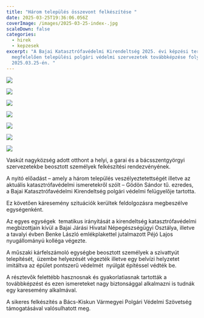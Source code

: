 ```yaml
---
title: "Három település összevont felkészítése "
date: 2025-03-25T19:36:06.056Z
coverImage: /images/2025-03-25-index-.jpg
scaleDown: false
categories:
  - hirek
  - kepzesek
excerpt: "A Bajai Katasztrófavédelmi Kirendeltség 2025. évi képzési tervének
  megfelelően települési polgári védelmi szervezetek továbbképzése folyt
  2025.03.25-én. "
---
```

![](/images/2025-03-25-2.jpg)

![](/images/2025-03-25-3.jpg)

![](/images/2025-03-25-4.jpg)

![](/images/2025-03-25-5.jpg)

![](/images/2025-03-25-6.jpg)

![](/images/2025-03-25-7.jpg)

![](/images/2025-03-25-8.jpg)

Vaskút nagyközség adott otthont a helyi, a garai és a bácsszentgyörgyi szervezetekbe beosztott személyek felkészítési rendezvényének.

A nyitó előadást – amely a három település veszélyeztetettségét illetve az aktuális katasztrófavédelmi ismeretekről szólt – Gödön Sándor tű. ezredes, a Bajai Katasztrófavédelmi Kirendeltség polgári védelmi felügyelője tartotta.

Ez követően káresemény szituációk kerültek feldolgozásra megbeszélve egységenként.

Az egyes egységek  tematikus irányítását a kirendeltség katasztrófavédelmi megbízottjain kívül a Bajai Járási Hivatal Népegészségügyi Osztálya, illetve a tavalyi évben Benke László emlékplakettel jutalmazott Péjó Lajos nyugállományú kolléga végezte.

A műszaki kárfelszámoló egységbe beosztott személyek a szivattyút telepítését,  üzembe helyezését végezték illetve egy belvízi helyzetet imitáltva az épület pontszerű védelmét  nyúlgát építéssel védték be.

A résztevők felettébb hasznosnak és gyakorlatiasnak tartották a továbbképzést és ezen ismereteket nagy biztonsággal alkalmazni is tudnák egy karesemény alkalmával.

A sikeres felkészítés a Bács-Kiskun Vármegyei Polgári Védelmi Szövetség támogatásával valósulhatott meg.